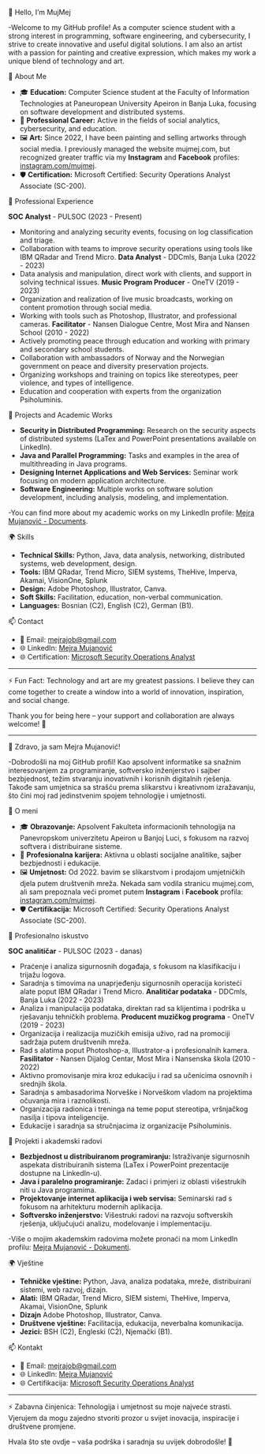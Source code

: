 👋 Hello, I’m MujMej

-Welcome to my GitHub profile! As a computer science student with a strong interest in programming, software engineering, and cybersecurity, I strive to create innovative and useful digital solutions. I am also an artist with a passion for painting and creative expression, which makes my work a unique blend of technology and art.

🌟 About Me

- 🎓 **Education:** Computer Science student at the Faculty of Information Technologies at Paneuropean University Apeiron in Banja Luka, focusing on software development and distributed systems.
- 🌱 **Professional Career:** Active in the fields of social analytics, cybersecurity, and education.
- 🖼️ **Art:** Since 2022, I have been painting and selling artworks through social media. I previously managed the website mujmej.com, but recognized greater traffic via my **Instagram** and **Facebook** profiles: [instagram.com/mujmej](https://instagram.com/mujmej).
- 🛡️ **Certification:** Microsoft Certified: Security Operations Analyst Associate (SC-200).

 💼 Professional Experience

 **SOC Analyst** - PULSOC (2023 - Present)
- Monitoring and analyzing security events, focusing on log classification and triage.
- Collaboration with teams to improve security operations using tools like IBM QRadar and Trend Micro.
 **Data Analyst** - DDCmls, Banja Luka (2022 - 2023)
- Data analysis and manipulation, direct work with clients, and support in solving technical issues.
 **Music Program Producer** - OneTV (2019 - 2023)
- Organization and realization of live music broadcasts, working on content promotion through social media.
- Working with tools such as Photoshop, Illustrator, and professional cameras.
 **Facilitator** - Nansen Dialogue Centre, Most Mira and Nansen School (2010 - 2022)
- Actively promoting peace through education and working with primary and secondary school students.
- Collaboration with ambassadors of Norway and the Norwegian government on peace and diversity preservation projects.
- Organizing workshops and training on topics like stereotypes, peer violence, and types of intelligence.
- Education and cooperation with experts from the organization Psiholuminis.

🔗 Projects and Academic Works

- **Security in Distributed Programming:** Research on the security aspects of distributed systems (LaTex and PowerPoint presentations available on LinkedIn).
- **Java and Parallel Programming:** Tasks and examples in the area of multithreading in Java programs.
- **Designing Internet Applications and Web Services:** Seminar work focusing on modern application architecture.
- **Software Engineering:** Multiple works on software solution development, including analysis, modeling, and implementation.

-You can find more about my academic works on my LinkedIn profile: [Mejra Mujanović - Documents](https://www.linkedin.com/in/mejra-mujanovic/recent-activity/documents/).

 🌍 Skills

- **Technical Skills:** Python, Java, data analysis, networking, distributed systems, web development, design.
- **Tools:** IBM QRadar, Trend Micro, SIEM systems, TheHive, Imperva, Akamai, VisionOne, Splunk
- **Design:** Adobe Photoshop, Illustrator, Canva.
- **Soft Skills:** Facilitation, education, non-verbal communication.
- **Languages:** Bosnian (C2), English (C2), German (B1).

📫 Contact

- 📧 Email: mejrajob@gmail.com
- 🌐 LinkedIn: [Mejra Mujanović](https://www.linkedin.com/in/mejra-mujanovic)
- 🌐 Certification: [Microsoft Security Operations Analyst](https://learn.microsoft.com/en-us/users/mejramujanovic-3995/credentials/certification/security-operations-analyst?tab=credentials-tab&source=docs)

---

⚡ Fun Fact:
Technology and art are my greatest passions. I believe they can come together to create a window into a world of innovation, inspiration, and social change.

Thank you for being here – your support and collaboration are always welcome! 🚀

----------------------------------------------------------------------------

👋 Zdravo, ja sam Mejra Mujanović!

-Dobrodošli na moj GitHub profil! Kao apsolvent informatike sa snažnim interesovanjem za programiranje, softversko inženjerstvo i sajber bezbjednost, težim stvaranju inovativnih i korisnih digitalnih rješenja. Takođe sam umjetnica sa strašću prema slikarstvu i kreativnom izražavanju, što čini moj rad jedinstvenim spojem tehnologije i umjetnosti.

🌟 O meni

- 🎓 **Obrazovanje:** Apsolvent Fakulteta informacionih tehnologija na Panevropskom univerzitetu Apeiron u Banjoj Luci, s fokusom na razvoj softvera i distribuirane sisteme. 
- 🌱 **Profesionalna karijera:** Aktivna u oblasti socijalne analitike, sajber bezbjednosti i edukacije.
- 🖼️ **Umjetnost:** Od 2022. bavim se slikarstvom i prodajom umjetničkih djela putem društvenih mreža. Nekada sam vodila stranicu mujmej.com, ali sam prepoznala veći promet putem **Instagram** i **Facebook** profila: [instagram.com/mujmej](https://instagram.com/mujmej).
- 🛡️ **Certifikacija:** Microsoft Certified: Security Operations Analyst Associate (SC-200).
  
 💼 Profesionalno iskustvo
  
 **SOC analitičar** - PULSOC (2023 - danas)
- Praćenje i analiza sigurnosnih događaja, s fokusom na klasifikaciju i trijažu logova.
- Saradnja s timovima na unaprjeđenju sigurnosnih operacija koristeći alate poput IBM QRadar i Trend Micro.
 **Analitičar podataka** - DDCmls, Banja Luka (2022 - 2023)
- Analiza i manipulacija podataka, direktan rad sa klijentima i podrška u rješavanju tehničkih problema.
 **Producent muzičkog programa** - OneTV (2019 - 2023)
- Organizacija i realizacija muzičkih emisija uživo, rad na promociji sadržaja putem društvenih mreža.
- Rad s alatima poput Photoshop-a, Illustrator-a i profesionalnih kamera.
 **Fasilitator** - Nansen Dijalog Centar, Most Mira i Nansenska škola (2010 - 2022)
- Aktivno promovisanje mira kroz edukaciju i rad sa učenicima osnovnih i srednjih škola.
- Saradnja s ambasadorima Norveške i Norveškom vladom na projektima očuvanja mira i raznolikosti.
- Organizacija radionica i treninga na teme poput stereotipa, vršnjačkog nasilja i tipova inteligencije.
- Edukacije i saradnja sa stručnjacima iz organizacije Psiholuminis.

🔗 Projekti i akademski radovi

- **Bezbjednost u distribuiranom programiranju:** Istraživanje sigurnosnih aspekata distribuiranih sistema (LaTex i PowerPoint prezentacije dostupne na LinkedIn-u).
- **Java i paralelno programiranje:** Zadaci i primjeri iz oblasti višestrukih niti u Java programima.
- **Projektovanje internet aplikacija i web servisa:** Seminarski rad s fokusom na arhitekturu modernih aplikacija.
- **Softversko inženjerstvo:** Višestruki radovi na razvoju softverskih rješenja, uključujući analizu, modelovanje i implementaciju.

-Više o mojim akademskim radovima možete pronaći na mom LinkedIn profilu: [Mejra Mujanović - Dokumenti](https://www.linkedin.com/in/mejra-mujanovic/recent-activity/documents/).


 🌍 Vještine

- **Tehničke vještine:** Python, Java, analiza podataka, mreže, distribuirani sistemi, web razvoj, dizajn.
- **Alati:** IBM QRadar, Trend Micro, SIEM sistemi, TheHive, Imperva, Akamai, VisionOne, Splunk
- **Dizajn** Adobe Photoshop, Illustrator, Canva. 
- **Društvene vještine:** Facilitacija, edukacija, neverbalna komunikacija.
- **Jezici:** BSH (C2), Engleski (C2), Njemački (B1).


📫 Kontakt

- 📧 Email: mejrajob@gmail.com
- 🌐 LinkedIn: [Mejra Mujanović](https://www.linkedin.com/in/mejra-mujanovic)
- 🌐 Certifikacija: [Microsoft Security Operations Analyst](https://learn.microsoft.com/en-us/users/mejramujanovic-3995/credentials/certification/security-operations-analyst?tab=credentials-tab&source=docs)

---

⚡ Zabavna činjenica:
Tehnologija i umjetnost su moje najveće strasti. Vjerujem da mogu zajedno stvoriti prozor u svijet inovacija, inspiracije i društvene promjene.

Hvala što ste ovdje – vaša podrška i saradnja su uvijek dobrodošle! 🚀

